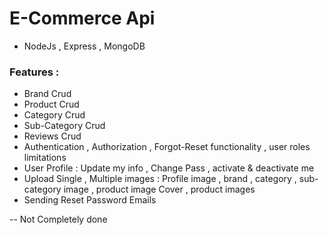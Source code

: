 # E-Commerce Api

- NodeJs , Express , MongoDB

### Features :
- Brand Crud
- Product Crud
- Category Crud
- Sub-Category Crud
- Reviews Crud
- Authentication , Authorization , Forgot-Reset functionality , user roles limitations
- User Profile : Update my info , Change Pass , activate & deactivate me
- Upload Single , Multiple images : Profile image , brand , category , sub-category image , product image Cover , product images
- Sending Reset Password Emails
               


-- Not Completely done

